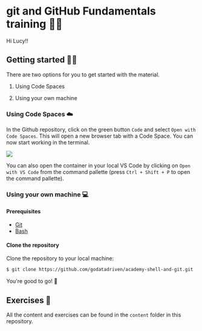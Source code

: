 # git and GitHub Fundamentals training 🧑‍🏫

Hi Lucy!!

## Getting started 🧑‍💻

There are two options for you to get started with the material.

1. Using Code Spaces

2. Using your own machine

### Using Code Spaces ☁️

In the Github repository, click on the green button `Code` and select `Open with Code Spaces`. This will open a new browser tab with a Code Space. You can now start working in the terminal. 

<img src='infra/images/gif-open-codespaces.gif'>

You can also open the container in your local VS Code by clicking on `Open with VS Code` from the command pallette (press `Ctrl + Shift + P` to open the command pallette).

### Using your own machine 💻

#### Prerequisites

- [Git](https://git-scm.com/downloads)
- [Bash](https://www.gnu.org/software/bash/)

#### Clone the repository

Clone the repository to your local machine:

```bash
$ git clone https://github.com/godatadriven/academy-shell-and-git.git
```

You're good to go! 🎉


## Exercises 🙇

All the content and exercises can be found in the `content` folder in this repository.
